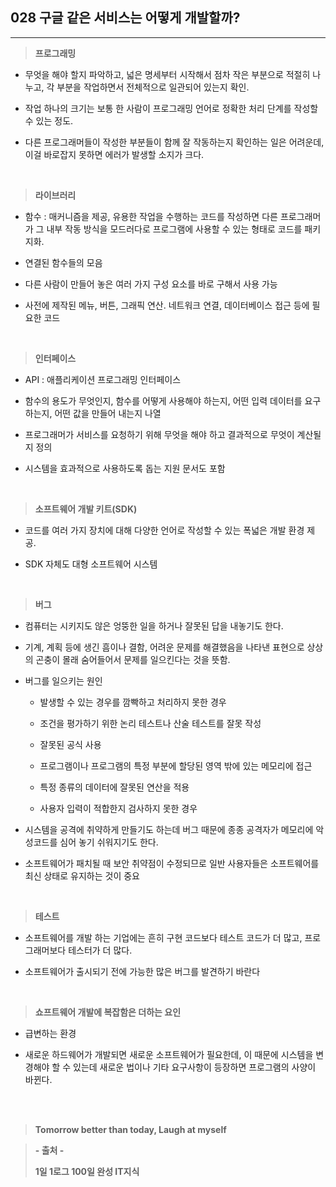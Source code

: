 ## 028 구글 같은 서비스는 어떻게 개발할까?

---

> **프로그래밍**

- 무엇을 해야 할지 파악하고, 넓은 명세부터 시작해서 점차 작은 부분으로 적절히 나누고, 각 부분을 작업하면서 전체적으로 일관되어 있는지 확인.

- 작업 하나의 크기는 보통 한 사람이 프로그래밍 언어로 정확한 처리 단계를 작성할 수 있는 정도.

- 다른 프로그래머들이 작성한 부분들이 함께 잘 작동하는지 확인하는 일은 어려운데, 이걸 바로잡지 못하면 에러가 발생할 소지가 크다.

<br>

> **라이브러리**

- 함수 : 매커니즘을 제공, 유용한 작업을 수행하는 코드를 작성하면 다른 프로그래머가 그 내부 작동 방식을 모드러다로 프로그램에 사용할 수 있는 형태로 코드를 패키지화.

- 연결된 함수들의 모음

- 다른 사람이 만들어 놓은 여러 가지 구성 요소를 바로 구해서 사용 가능

- 사전에 제작된 메뉴, 버튼, 그래픽 연산. 네트워크 연결, 데이터베이스 접근 등에 필요한 코드

<br>

> **인터페이스**

- API : 애플리케이션 프로그래밍 인터페이스

- 함수의 용도가 무엇인지, 함수를 어떻게 사용해야 하는지, 어떤 입력 데이터를 요구하는지, 어떤 값을 만들어 내는지 나열

- 프로그래머가 서비스를 요청하기 위해 무엇을 해야 하고 결과적으로 무엇이 계산될지 정의

- 시스템을 효과적으로 사용하도록 돕는 지원 문서도 포함

<br>

> **소프트웨어 개발 키트(SDK)**

- 코드를 여러 가지 장치에 대해 다양한 언어로 작성할 수 있는 폭넓은 개발 환경 제공.

- SDK 자체도 대형 소프트웨어 시스템

<br>

> **버그**

- 컴퓨터는 시키지도 않은 엉뚱한 일을 하거나 잘못된 답을 내놓기도 한다.

- 기계, 계획 등에 생긴 흠이나 결함, 어려운 문제를 해결했음을 나타낸 표현으로 상상의 곤충이 몰래 숨어들어서 문제를 일으킨다는 것을 뜻함.

- 버그를 일으키는 원인

  - 발생할 수 있는 경우를 깜빡하고 처리하지 못한 경우

  - 조건을 평가하기 위한 논리 테스트나 산술 테스트를 잘못 작성

  - 잘못된 공식 사용

  - 프로그램이나 프로그램의 특정 부분에 할당된 영역 밖에 있는 메모리에 접근

  - 특정 종류의 데이터에 잘못된 연산을 적용

  - 사용자 입력이 적합한지 검사하지 못한 경우

- 시스템을 공격에 취약하게 만들기도 하는데 버그 때문에 종종 공격자가 메모리에 악성코드를 심어 놓기 쉬워지기도 한다.

- 소프트웨어가 패치될 때 보안 취약점이 수정되므로 일반 사용자들은 소프트웨어를 최신 상태로 유지하는 것이 중요

<br>

> **테스트**

- 소프트웨어를 개발 하는 기업에는 흔히 구현 코드보다 테스트 코드가 더 많고, 프로그래머보다 테스터가 더 많다.

- 소프트웨어가 출시되기 전에 가능한 많은 버그를 발견하기 바란다

<br>

> **쇼프트웨어 개발에 복잡함은 더하는 요인**

- 급변하는 환경

- 새로운 하드웨어가 개발되면 새로운 소프트웨어가 필요한데, 이 때문에 시스템을 변경해야 할 수 있는데 새로운 법이나 기타 요구사항이 등장하면 프로그램의 사양이 바뀐다.

<br><br>

> **Tomorrow better than today, Laugh at myself**

> **- 출처 -**
>
> **1일 1로그 100일 완성 IT지식**
